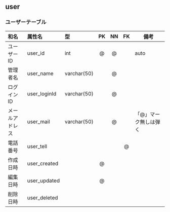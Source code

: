 ## user
### ユーザーテーブル

|和名|属性名|型|PK|NN|FK|備考|
|:---|:---|:---|:---:|:---:|:---:|---|
|ユーザーID|user_id|int|@|@||auto|
|管理者名|user_name|varchar(50)||@|||
|ログインID|user_loginId|varchar(50)||@|||
|メールアドレス|user_mail|varchar(50)||@||「@」マーク無しは弾く|
|電話番号|user_tell||||@||
|作成日時|user_created||@||||
|編集日時|user_updated||@||||
|削除日時|user_deleted||||||